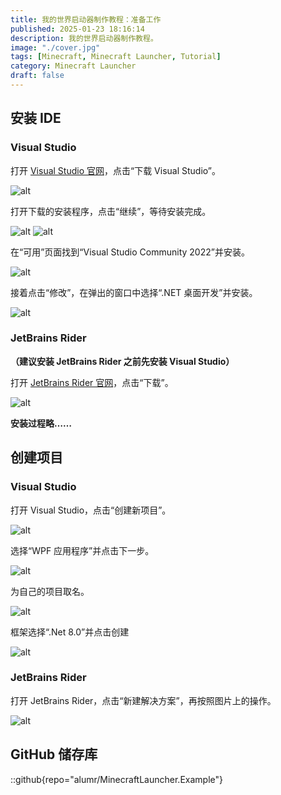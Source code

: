 ```yaml
---
title: 我的世界启动器制作教程：准备工作
published: 2025-01-23 18:16:14
description: 我的世界启动器制作教程。
image: "./cover.jpg"
tags: [Minecraft, Minecraft Launcher, Tutorial]
category: Minecraft Launcher
draft: false
---
```


<base target="_blank">

## 安装 IDE

### Visual Studio

打开 [Visual Studio 官网](https://visualstudio.microsoft.com/)，点击“下载 Visual Studio”。

![alt](./guanwang.png "Visual Studio 官网")

打开下载的安装程序，点击“继续”，等待安装完成。

![alt](./jixv.png)
![alt](./zhunbei.png)

在“可用”页面找到“Visual Studio Community 2022”并安装。

![alt](./keyong.png)

接着点击“修改”，在弹出的窗口中选择“.NET 桌面开发”并安装。

![alt](./net.png)

### JetBrains Rider

**（建议安装 JetBrains Rider 之前先安装 Visual Studio）**

打开 [JetBrains Rider 官网](https://www.jetbrains.com.cn/rider/)，点击“下载”。

![alt](./rider.png)

**安装过程略……**

## 创建项目

### Visual Studio

打开 Visual Studio，点击“创建新项目”。

![alt](./vscj.png)

选择“WPF 应用程序”并点击下一步。

![alt](./wpfyy.png)

为自己的项目取名。

![alt](./pz.png)

框架选择“.Net 8.0”并点击创建

![alt](./pznet.png)

### JetBrains Rider

打开 JetBrains Rider，点击“新建解决方案”，再按照图片上的操作。

![alt](./riderpz.png)

## GitHub 储存库

::github{repo="alumr/MinecraftLauncher.Example"}
